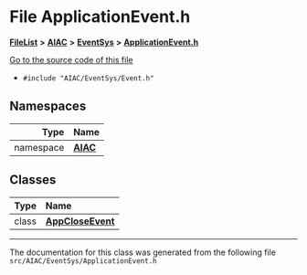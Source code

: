 

# File ApplicationEvent.h



[**FileList**](files.md) **>** [**AIAC**](dir_21da83368f7816722f2b707a7b03c84f.md) **>** [**EventSys**](dir_bda428afb66b315b23b4e646d7591fb3.md) **>** [**ApplicationEvent.h**](ApplicationEvent_8h.md)

[Go to the source code of this file](ApplicationEvent_8h_source.md)



* `#include "AIAC/EventSys/Event.h"`













## Namespaces

| Type | Name |
| ---: | :--- |
| namespace | [**AIAC**](namespaceAIAC.md) <br> |


## Classes

| Type | Name |
| ---: | :--- |
| class | [**AppCloseEvent**](classAIAC_1_1AppCloseEvent.md) <br> |



















































------------------------------
The documentation for this class was generated from the following file `src/AIAC/EventSys/ApplicationEvent.h`

